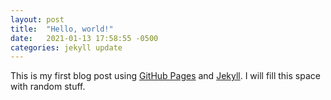 ```yaml
---
layout: post
title:  "Hello, world!"
date:   2021-01-13 17:58:55 -0500
categories: jekyll update
---
```

This is my first blog post using [GitHub Pages][github-pages] and [Jekyll][jekyll-gh].
I will fill this space with random stuff.

[github-pages]: https://pages.github.com/
[jekyll-gh]:   https://github.com/jekyll/jekyll
